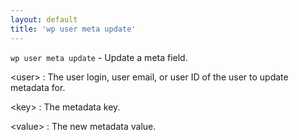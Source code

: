 ```yaml
---
layout: default
title: 'wp user meta update'
---
```


`wp user meta update` - Update a meta field.

&lt;user&gt;
: The user login, user email, or user ID of the user to update metadata for.

&lt;key&gt;
: The metadata key.

&lt;value&gt;
: The new metadata value.

